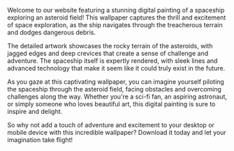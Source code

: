 <!--
Write me content for website with wallpaper "A digital painting of a spaceship exploring an asteroid field, with the rocky terrain and dangerous debris creating a sense of adventure and challenge."
-->

<!--font:Montserrat-->

Welcome to our website featuring a stunning digital painting of a spaceship exploring an asteroid field! This wallpaper captures the thrill and excitement of space exploration, as the ship navigates through the treacherous terrain and dodges dangerous debris.

The detailed artwork showcases the rocky terrain of the asteroids, with jagged edges and deep crevices that create a sense of challenge and adventure. The spaceship itself is expertly rendered, with sleek lines and advanced technology that make it seem like it could truly exist in the future.

As you gaze at this captivating wallpaper, you can imagine yourself piloting the spaceship through the asteroid field, facing obstacles and overcoming challenges along the way. Whether you're a sci-fi fan, an aspiring astronaut, or simply someone who loves beautiful art, this digital painting is sure to inspire and delight.

So why not add a touch of adventure and excitement to your desktop or mobile device with this incredible wallpaper? Download it today and let your imagination take flight!
